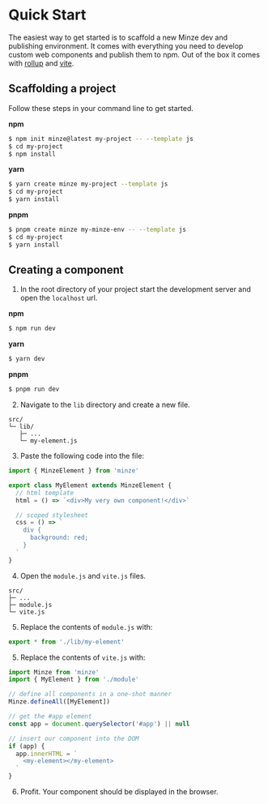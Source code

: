 # Quick Start

The easiest way to get started is to scaffold a new Minze dev and publishing environment. It comes with everything you need to develop custom web components and publish them to npm. Out of the box it comes with [rollup](https://rollupjs.org/) and [vite](https://vitejs.dev/).

## Scaffolding a project

Follow these steps in your command line to get started.

**npm**

```bash
$ npm init minze@latest my-project -- --template js
$ cd my-project
$ npm install
```

**yarn**

```bash
$ yarn create minze my-project --template js
$ cd my-project
$ yarn install
```

**pnpm**

```bash
$ pnpm create minze my-minze-env -- --template js
$ cd my-project
$ yarn install
```

## Creating a component

1. In the root directory of your project start the development server and open the `localhost` url.

**npm**

```bash
$ npm run dev
```

**yarn**

```bash
$ yarn dev
```

**pnpm**

```bash
$ pnpm run dev
```

2. Navigate to the `lib` directory and create a new file.

```
src/
└─ lib/
   ├─ ...
   └─ my-element.js
```

3. Paste the following code into the file:

```js
import { MinzeElement } from 'minze'

export class MyElement extends MinzeElement {
  // html template
  html = () => `<div>My very own component!</div>`

  // scoped stylesheet
  css = () => `
    div {
      background: red;
    }
  `
}
```

4. Open the `module.js` and `vite.js` files.

```
src/
├─ ...
├─ module.js
└─ vite.js
```

5. Replace the contents of `module.js` with:

```js
export * from './lib/my-element'
```

5. Replace the contents of `vite.js` with:

```js
import Minze from 'minze'
import { MyElement } from './module'

// define all components in a one-shot manner
Minze.defineAll([MyElement])

// get the #app element
const app = document.querySelector('#app') || null

// insert our component into the DOM
if (app) {
  app.innerHTML = `
    <my-element></my-element>
  `
}
```

6. Profit. Your component should be displayed in the browser.
